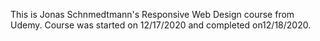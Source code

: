 This is Jonas Schnmedtmann's Responsive Web Design course from Udemy. Course was started on 12/17/2020 and completed on12/18/2020.
